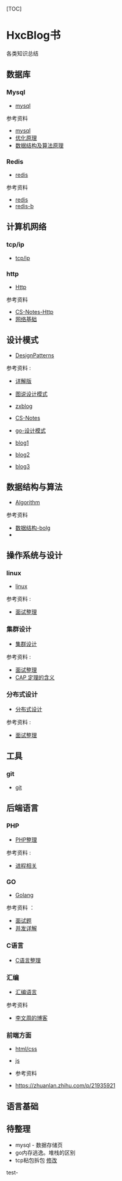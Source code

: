 [TOC]
# HxcBlog书

各类知识总结

## 数据库

### Mysql

- [mysql](Database/Mysql/mysql.md)

参考资料

- [mysql](https://github.com/CyC2018/CS-Notes)
- [优化原理](https://juejin.im/entry/590427815c497d005832dab9)
- [数据结构及算法原理](https://www.jianshu.com/p/b49d23a9ccb8)

### Redis

- [redis](Database/Redis/redis.md)

参考资料

- [redis](https://github.com/CyC2018/CS-Notes)
- [redis-b](https://blog.csdn.net/itcats_cn/article/details/82391719)


## 计算机网络

### tcp/ip

- [tcp/ip](Network/TcpIp/tcpip.md)

### http
- [Http](Network/Http/http.md)

参考资料

- [CS-Notes-Http](https://github.com/CyC2018/CS-Notes/blob/master/notes/HTTP.md)
- [网络基础](https://www.cnblogs.com/maybe2030/p/4781555.html#_label1)
## 设计模式

- [DesignPatterns](DesignPatterns/designPatterns.md)

参考资料 :

- [详解版](http://c.biancheng.net/view/1348.html)
- [图说设计模式](https://design-patterns.readthedocs.io/zh_CN/latest/)
- [zxblog](https://github.com/shenxiaozi007/ZXBlog/tree/master/Other/DesignPatterns)
- [CS-Notes](https://github.com/CyC2018/CS-Notes/blob/master/notes/%E8%AE%BE%E8%AE%A1%E6%A8%A1%E5%BC%8F%20-%20%E7%9B%AE%E5%BD%95.md)
- [go-设计模式](https://github.com/senghoo/golang-design-pattern)

- [blog1](https://segmentfault.com/a/1190000021317534?utm_source=tag-newest)
- [blog2](https://blog.csdn.net/wwwdc1012/article/details/82780560)
- [blog3](https://blog.csdn.net/najiutan/article/details/14448023)

## 数据结构与算法

- [Algorithm](Algorithm/algorithm.md)

参考资料

- [数据结构-bolg](https://blog.csdn.net/csdn_aiyang/article/details/84837553#%E7%AC%AC1%E8%8A%82%EF%BC%9A%E6%95%B0%E6%8D%AE%E7%BB%93%E6%9E%84%E6%A6%82%E8%BF%B0)
- []()

## 操作系统与设计

### linux
- [linux](OperatingSystem/Linux/linux.md)

参考资料 :

- [面试整理](https://github.com/CyC2018/CS-Notes/blob/master/notes/Linux.md#%E4%B9%9D%E6%AD%A3%E5%88%99%E8%A1%A8%E8%BE%BE%E5%BC%8F)

### 集群设计
- [集群设计](OperatingSystem/Distributed/distributed.md)

参考资料 :

- [面试整理](https://github.com/CyC2018/CS-Notes/blob/master/notes/Linux.md#%E4%B9%9D%E6%AD%A3%E5%88%99%E8%A1%A8%E8%BE%BE%E5%BC%8F)
- [CAP 定理的含义](http://www.ruanyifeng.com/blog/2018/07/cap.html)

### 分布式设计
- [分布式设计](OperatingSystem/Colony/colony.md)

参考资料 :

- [面试整理](https://github.com/CyC2018/CS-Notes/blob/master/notes/%E5%88%86%E5%B8%83%E5%BC%8F.md#%E4%BA%94paxos)

## 工具

### git

- [git](Tools/Git/git.md)

## 后端语言

### PHP

- [PHP整理](Language/Php/php.md)

参考资料 : 
- [进程相关](https://www.cnblogs.com/netxsky/articles/10579534.html)

### GO

- [Golang](Language/Golang/golang.md)
   
参考资料 ：
- [面试题](https://blog.csdn.net/weiyuefei/article/details/77963810)
- [并发详解](https://www.jianshu.com/p/fa6d82934cb8)
### C语言

- [C语言整理](Language/C/C.md)

### 汇编

- [汇编语言](Language/Assembly/assembly.md)

参考资料
- [李文周的博客 ](https://www.liwenzhou.com/posts/Go/13_reflect/)

### 前端方面

- [html/css](Frontend)
- [js]()

- 参考资料
- https://zhuanlan.zhihu.com/p/21935921

## 语言基础

## 待整理
- mysql - 数据存储页
- go内存逃逸。堆栈的区别
- tcp粘包拆包 [修改](https://www.cnblogs.com/jing99/p/11984966.html)

test-